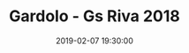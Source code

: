 ---
title: Gardolo - Gs Riva 2018
date: 2019-02-07 19:30:00
squadra-a: Bc Gardolo
punteggio-a: 
squadra-b: GS Riva 2018
punteggio-b: 
partite/squadra: serie-d-18-19
luogo: Centro Sportivo Trento Nord
categoria: serie d
---
